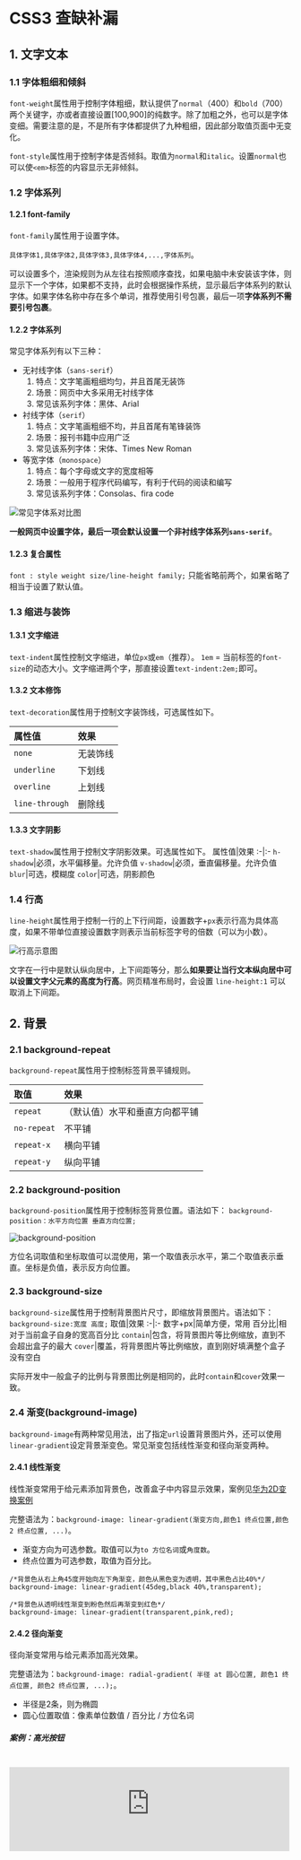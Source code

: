 # CSS3 查缺补漏

## 1. 文字文本

### 1.1 字体粗细和倾斜

`font-weight`属性用于控制字体粗细，默认提供了`normal`（400）和`bold`（700）两个关键字，亦或者直接设置[100,900]的纯数字。除了加粗之外，也可以是字体变细。需要注意的是，不是所有字体都提供了九种粗细，因此部分取值页面中无变化。

`font-style`属性用于控制字体是否倾斜。取值为`normal`和`italic`。设置`normal`也可以使`<em>`标签的内容显示无非倾斜。

### 1.2 字体系列

#### 1.2.1 font-family

`font-family`属性用于设置字体。

`具体字体1,具体字体2,具体字体3,具体字体4,...,字体系列`。

可以设置多个，渲染规则为从左往右按照顺序查找，如果电脑中未安装该字体，则显示下一个字体，如果都不支持，此时会根据操作系统，显示最后字体系列的默认字体。如果字体名称中存在多个单词，推荐使用引号包裹，最后一项**字体系列不需要引号包裹**。

#### 1.2.2 字体系列

常见字体系列有以下三种：

* 无衬线字体（`sans-serif`）
  1. 特点：文字笔画粗细均匀，并且首尾无装饰
  2. 场景：网页中大多采用无衬线字体
  3. 常见该系列字体：黑体、Arial
* 衬线字体（`serif`）
  1. 特点：文字笔画粗细不均，并且首尾有笔锋装饰
  2. 场景：报刊书籍中应用广泛
  3. 常见该系列字体：宋体、Times New Roman
* 等宽字体（`monospace`）
  1. 特点：每个字母或文字的宽度相等
  2. 场景：一般用于程序代码编写，有利于代码的阅读和编写
  3. 常见该系列字体：Consolas、fira code

![常见字体系对比图](https://s2.loli.net/2023/04/27/yrpfsERmCQ1U7vO.jpg)

**一般网页中设置字体，最后一项会默认设置一个非衬线字体系列`sans-serif`**。

#### 1.2.3 复合属性

`font : style weight size/line-height family;`
只能省略前两个，如果省略了相当于设置了默认值。

### 1.3 缩进与装饰

#### 1.3.1 文字缩进

`text-indent`属性控制文字缩进，单位`px`或`em`（推荐）。
`1em` = 当前标签的`font-size`的动态大小。文字缩进两个字，那直接设置`text-indent:2em;`即可。

#### 1.3.2 文本修饰

`text-decoration`属性用于控制文字装饰线，可选属性如下。

属性值|效果
:-|:-
`none`|无装饰线
`underline`|下划线
`overline`|上划线
`line-through`|删除线

#### 1.3.3 文字阴影

`text-shadow`属性用于控制文字阴影效果。可选属性如下。
属性值|效果
:-|:-
`h-shadow`|必须，水平偏移量。允许负值
`v-shadow`|必须，垂直偏移量。允许负值
`blur`|可选，模糊度
`color`|可选，阴影颜色

### 1.4 行高

`line-height`属性用于控制一行的上下行间距，设置数字+`px`表示行高为具体高度，如果不带单位直接设置数字则表示当前标签字号的倍数（可以为小数）。

![行高示意图](https://s2.loli.net/2023/04/27/3REYZ6g5dalV8yN.jpg)

文字在一行中是默认纵向居中，上下间距等分，那么**如果要让当行文本纵向居中可以设置文字父元素的高度为行高**。网页精准布局时，会设置 `line-height:1` 可以取消上下间距。

## 2. 背景

### 2.1 background-repeat

`background-repeat`属性用于控制标签背景平铺规则。

取值|效果
:-|:-
`repeat`|（默认值）水平和垂直方向都平铺
`no-repeat`|不平铺
`repeat-x`|横向平铺
`repeat-y`|纵向平铺

### 2.2 background-position

`background-position`属性用于控制标签背景位置。语法如下：
`background-position：水平方向位置 垂直方向位置;`

![background-position](https://s2.loli.net/2023/04/27/z9r3fUhvkWiQyRt.jpg)

方位名词取值和坐标取值可以混使用，第一个取值表示水平，第二个取值表示垂直。坐标是负值，表示反方向位置。

### 2.3 background-size

`background-size`属性用于控制背景图片尺寸，即缩放背景图片。语法如下：`background-size:宽度 高度;`
取值|效果
:-|:-
数字+px|简单方便，常用
百分比|相对于当前盒子自身的宽高百分比
`contain`|包含，将背景图片等比例缩放，直到不会超出盒子的最大
`cover`|覆盖，将背景图片等比例缩放，直到刚好填满整个盒子没有空白

实际开发中一般盒子的比例与背景图比例是相同的，此时`contain`和`cover`效果一致。

### 2.4 渐变(background-image)

`background-image`有两种常见用法，出了指定`url`设置背景图片外，还可以使用`linear-gradient`设定背景渐变色。常见渐变包括线性渐变和径向渐变两种。

#### 2.4.1 线性渐变

线性渐变常用于给元素添加背景色，改善盒子中内容显示效果，案例见[华为2D变换案例](#_10-1-5-华为2d变换案例)

完整语法为：`background-image: linear-gradient(渐变方向,颜色1 终点位置,颜色2 终点位置, ...)`。

* 渐变方向为可选参数。取值可以为`to 方位名词`或`角度数`。
* 终点位置为可选参数，取值为百分比。

```css{2,5}
/*背景色从右上角45度开始向左下角渐变，颜色从黑色变为透明，其中黑色占比40%*/
background-image: linear-gradient(45deg,black 40%,transparent);

/*背景色从透明线性渐变到粉色然后再渐变到红色*/
background-image: linear-gradient(transparent,pink,red);
```

#### 2.4.2 径向渐变

径向渐变常用与给元素添加高光效果。

完整语法为：`background-image: radial-gradient( 半径 at 圆心位置, 颜色1 终点位置, 颜色2 终点位置, ...);`。

* 半径是2条，则为椭圆
* 圆心位置取值：像素单位数值 / 百分比 / 方位名词

##### 案例：高光按钮

<iframe src="https://frontend-demo.a-nomad.com/gradient/index.html" style="margin-top:20px;width:500px;height:150px;border:0" scrolling="no" />

```html{11-15,31-33,37-39}
<style>
    .container {
        width: 500px;
    }

    .ball {
        float: left;
        width: 150px;
        height: 150px;
        border-radius: 50%;
        background-image: radial-gradient(
                /* 75+30两条渐变半径都从盒子中心点向外镜像渐变 */
                75px 30px at center center,
                blue,
                skyblue);
    }

    button {
        float: left;
        display: block;
        margin: 10px 15px;
        border: 0;
        border-radius: 5px;
        width: 120px;
        height: 40px;
        background-color:olivedrab;
        color: white;
    }

    .btn_linear {
        background-image: linear-gradient(to right,
                rgba(255, 255, 255, 0.3),
                transparent);
    }

    .btn_radial {
        background-image: radial-gradient(70px at 10px 10px,
                rgba(255, 255, 255, 0.3),
                transparent);
    }
</style>

<div class="container">
    <div class="ball"></div>
    <button>普通按钮</button>
    <button class="btn_linear">线性高光</button>
    <button class="btn_radial">径向高光</button>
</div>
```

### 2.5 background

背景相关属性的连写形式：`background：color image repeat position/size`。四个属性顺序没有强制要求，但建议顺序如上，可以按照需求省略。

### 2.6 精灵图

浏览器访问一个网站时，同一张图一般会加载一次后缓存在本地，多次使用时也不会重新加载。以此原理，我们经常将项目中相关的小图标合并为一张大图，并作为背景图使用在不同的位置，此称之为精灵图。精灵图不会总体图标尺寸，但可以减少网页发送网络请求的次数，减轻服务器的压力，提高页面加载速度。

使用精灵图步骤如下：

* 创建一个盒子
* 测量精灵图中要使用的图标尺寸并将小图片的宽高设置给盒子
* 将精灵图设置为盒子的背景图片
* 测量小图片左上角坐标，分别取负值设置给盒子的`background-position:x y`

## 3. 选择器

CSS选择器非常丰富，时间开发中使用最多的是 `类选择器+后代选择器`的组合，组合层级并不是越多越好，一个选择器中 **类选择器的个数推荐不超过3个**。

* 后代选择器
  
    `选择器1 选择器2`。根据 HTML 标签的嵌套关系，选择父元素所有层级的后代中满足条件的元素
    `section p`表示选中`section`标签中的所有层级的`p`标签。

* 子代选择器
  
    `选择器1 > 选择器2`。根据 HTML 标签的嵌套关系，选择父元素**直接子元素**中满足条件的标签。
    `section > p`表示选中`section`标签中的第一级的`p`标签。

* 并集选择器

    `选择器1 , 选择器2`。同时选择多组标签，设置相同的样式。并集选择器中的每组选择器可以是基础选择器或者复合选择器。并集选择器中的每组选择器通常一行写一个，提高代码的可读性

* 交集选择器
  
    `选择器1选择器2`。选中页面中同时满足多个选择器的标签。交集选择器中的选择器之间是紧挨着的，没有东西分隔。交集选择器中如果有标签选择器，**标签选择器必须写在最前面**。

* 伪类选择器

    `元素:hover`。选中鼠标悬停在元素上的状态并设置样式。任何标签都可以通过CSS伪类选择器设置鼠标悬停状态的样式。如果是超链接，则还有如下表所示的伪类选择器。

    选择器|说明
    :-|:-
    `a:link`|选中`a`链接 未访问过的状态
    `a:visited`|选中`a`链接访问之后 的状态
    `a:hover`|选中鼠标悬停的状态
    `a:active`|选中鼠标按下的状态

    如果需要同时实现以上四种伪类状态效果，需要按照 `LVHA` 顺序书写。

    `input:focus`用于选中元素获取焦点时状态，表单控件获取焦点时默认会显示外部轮廓线

* 结构伪类选择器

    选择器|说明
    :-|:-
    `E:first-child`|匹配父元素中第一个子元素，并且是E元素
    `E:last-child`|匹配父元素中最后一个子元素，并且是E元素
    `E:nth-child(n)`|匹配父元素中第n个子元素，并且是E元素
    `E:nth-last-child(n)`|匹配父元素中倒数第n个子元素，并且是E元素
    `E:nth-of-type(n)`|只在父元素的同类型(E)子元素范围中，匹配第n个

    结构伪类选择器中`n`可以是数字表示第几个，也可以是公式
    工时|功能
    :-|:-
    `2n`、`even`|偶数
    `2n+1`、`2n-1`、`odd`|奇数
    `3n`|3的倍数个元素（3,6,9...）
    `-n+5`|找到前五个
    `n+5`|第五个之后所有元素

* 属性选择器
  
  通过元素上的HTML属性来选择元素，常用于选择`input`标签

    选择器|说明
    :-|:-
    `E[attr]`|选择具有`attr`属性的E元素
    `E[attr="val"]`|选择具有`attr`属性并且属性值等于`val`的E元素

## 4. 盒模型

* 盒尺寸
  
    每个盒子的宽高设置的是内容区域的尺寸，实际尺寸则是`内容+padding+border`。如果要设置宽高为实际盒子尺寸可以手动减去`border`和`padding`的尺寸，或者使用CSS3的`box-sizing:border-box;`启用内减模式即可。
  
* 清除默认内外边距
  
  浏览器会默认给部分标签设置默认的`margin`和`padding`。`body`标签默认有`margin：8px`。`p`标签默认有上下的`margin`。`ul`标签默认由上下的`margin`和`padding-left`。

  ```css{1-4}
  * {
    margin:0;
    padding:0;
  }
  ```

* 边距计算
  * 正常情况。水平布局的盒子，左右的`margin`正常，互不影响。最终两者距离为左右`margin`的和
  * 合并现象。垂直布局的块级元素，上下的`margin`会合并。最终两者距离为`margin`的最大值。
  * 塌陷现象。互相嵌套的块级元素，子元素的`margin-top`会作用在父元素上。导致父元素一起往下移动。解决方法如下：
    * 给父元素设置`border-top` 或者 `padding-top`（分隔父子元素的`margin-top`）
    * 给父元素设置`overflow：hidden`
    * 转换成行内块元素
    * 设置浮动
  * 行内元素的`margin`和`padding`无效情况无法修改其垂直位置。如果要修改其垂直位置可以通过修改其显示模式或者设置行高。

* 盒子阴影
  
  `box-shadow`属性用于控制盒子阴影效果。参数及左右如下表：

    参数|作用
    :-|:-
    `h-shadow`|必须，水平偏移量。允许负值
    `v-shadow`|必须，垂直偏移量。允许负值
    `blur`|可选，模糊度
    `spread`|可选，阴影扩大
    `color`|可选，阴影颜色
    `inset`|可选，将阴影改为内部阴影

* 边框三角形

  将盒子宽高设置为0，仅保留边框就会得到四个三角形。可以通过修改边框宽度来得到不同形状的三角形，然后设置透明度将不需要的三角形隐藏。

## 5. 浮动

### 5.1 标准流

标准流又称文档流，是浏览器在渲染显示网页内容时默认采用的一套排版规则，规定了应该以何种方式排列元素。标准流排版规则：

1. 块级元素：从上往下，垂直布局，独占一行。
2. 行内元素 或 行内块元素：从左往右，水平布局，空间不够自动折行

### 5.2 浮动

* 浮动元素会脱离标准流（简称：脱标），在标准流中不占位置相当于从地面飘到了空中。
* 浮动元素比标准流高半个级别，可以覆盖标准流中的元素
* 浮动找浮动，下一个浮动元素会在上一个浮动元素后面左右浮动
* 浮动元素有特殊的显示效果
  * 一行可以显示多个
  * 可以设置宽高
  * 浮动元素是顶部对齐

### 5.3 清除浮动

标准流中父元素没有设置高度，如果子元素浮动后脱标不占位置，此时子元素不能撑开标准流的块级父元素，那么下方标椎流元素就会被渲染到当前浮动元素的下方而被当前浮动内容遮盖。如果需要父元素有高度，从而不影响其他网页元素的布局，那就需要清除浮动。

清除浮动有以下常用方式：

* 设置父元素高度
  * 优点：简单粗暴，方便
  * 缺点：有些布局中不能固定父元素高度。如：新闻列表，滚动加载内容的页面等。
* 额外标签法
  * 操作:在父元素内容的最后添加任意块级元素,给添加的块级元素设置`clear:both`
  * 缺点：会在页面中添加额外的标签，会让页面的HTML结构变得复杂
* 单伪元素清除法
  * 操作:用伪元素替代了额外标签。原理与额外标签法一致，只是不在HTML中声明实体标签而已。
  * 优点：项目中使用，直接给标签加类即可清除浮动

  ```css{1-4}
  .clearfix::after{
    content:'';
    display:block;
    clear:both;
    /* 以下代码为了解决低版本浏览器兼容性 */
    height:0;
    visibility:hidden;
  }
  ```

* 双伪元素清除法
  * 作用：在单伪元素清除法的基础上，通过修改元素的显示模式来避免了外边距塌陷问题。

  ```css{4,7}  
  .clearfix::before,
  .clearfix::after{
    content:'';
    display:table;
  }
  .clearfix::after{
    clear:both;
    height:0;
    visibility:hidden;
  }
  ```

  * 优点：项目中使用，直接给标签加类即可清除浮动，同时解决外边距塌陷问题。
* 给父元素设置`overflow : hidden`
  * 操作：直接给父元素设置 `overflow : hidden`
  * 优点：方便

## 6. 定位

### 6.1 网页常见布局方式

* 标准流
  
  块级元素独占一行 → 垂直布局。行内元素/行内块元素一行显示多个 → 水平布局
* 浮动
  
  可以让原本垂直布局的 块级元素变成水平布局
* 定位

  可以让元素自由的摆放在网页的任意位置，一般用于盒子之间的层叠情况。

### 6.2 定位应用场景

* 可以解决盒子与盒子之间的层叠问题

  定位之后的元素层级最高，可以层叠在其他盒子上面
* 可以让盒子始终固定在屏幕中的某个位置

### 6.3 定位类型

定位中如果水平方向同时设置了`left`和`right`，则以`left`为准，如果垂直方向同时设置了`top`和`bottom`，则以`top`为准。

#### 6.3.1 静态定位

`position:static;`静态定位就是标准流，不能通过方位属性进行移动。

#### 6.3.2 相对定位

`position:relative;`自恋型定位，相对于自己之前的位置进行移动。在页面中占位置 → 没有脱标。一般用于元素小范围的元素位置移动。

#### 6.3.3 绝对定位

`position:absolute;`拼爹型定位，相对于非静态定位的父元素进行定位移动。首先就近逐层寻找已经定位（相对或绝对定位均可，实际开发中父级常用相对定位，“子绝父相”）的父级元素，如果有则以父级为基准进行定位，如果没有则默认相对于浏览器可视区域进行移动，在页面中不占位置 → 已经脱标。会改变元素的显示模式为`inline-block`。

#### 6.3.4 固定定位

`position:fixed;`死心眼型定位，相对于浏览器进行定位移动，一般用于让元素固定在屏幕中的某个位置。在页面中不占位置 → 已经脱标。会改变元素的显示模式为`inline-block`。

定位方式|属性值|相对移动基准|是否占位
:-|:-|:-|:-
静态定位|`static`|不能通过方位属性移动|占位置
相对定位|`relative`|相对于自己原来的位置|占位置
绝对地位|`absolute`|相对于最近的且有定位的祖先元素移动|不占位置（脱标）
固定定位|`fixed`|相对于浏览器可视区域|不占位置（脱标）

### 6.4 元素层级

* 不同布局方式元素的层级关系：`标准流 < 浮动 < 定位`。
* 不同定位之间的层级关系：相对、绝对、固定默认层级相同。写在下面的元素层级更高，会覆盖上面的元素，“后来居上”。
* `z-index`可以改变**定位**元素的层级，数字（整数）越大，层级越高，默认值是0。可以在不修改元素书写顺序的情况下改变层级，**必须配合定位才有效**。

## 7. 装饰

### 7.1 基线

浏览器文字类型元素排版中存在用于对齐的基线（baseline）,如下图所示。
![baseline](https://s2.loli.net/2023/04/30/Tq6mivnLQcNuhKs.jpg)

**浏览器在渲染行内或行内块元素是会自动按照文字去处理，文字默认是纵向基线对齐的**。

基于基线对齐时，如果元素上下有超出基线的内容，会在元素顶部或底部出现细微的缝隙，元素纵向对齐出现基线对齐的缝隙一般都可以通过下面讲到的垂直对齐来解决。

### 7.2 垂直对齐

我们可以通过`vertical-align`属性来定义垂直对齐方式，其取值与效果如下表：
属性值|效果
:-|:-
`baseline`|默认，基线对齐
`top`|顶部对齐
`middle`|居中对齐
`bottom`|底部对齐

一般`vertical-algin`用于解决如下问题：

* 文本框和表单按钮无法对齐问题（`vertical-align:middle`）
* `input`和`img`无法对齐问题
* `div`中的文本框，文本框无法贴顶问题（`vertical-align:top`）
* `div`不设高度由`img`标签撑开，此时`img`标签下面会存在额外间隙问题（`vertical-align:middle`或`display:block`）
* 使用`line-height`让`img`标签垂直居中问题(父级设置行高同时图片设置`vertical-align:middle`)

### 7.3 光标类型

`cursor`属性用于设置鼠标光标在元素上时显示的样式。常见属性值如下表：
属性值|效果
:-|:-
`default`|默认值，通常是箭头
`pointer`|小手效果，提示用户可以点击
`text`|工字型，提示用户可以选择文字
`move`|十字光标，提示用户可以移动

### 7.4 边框圆角

`border-radius`属性用于设置盒子边框圆角，取值单位可以是`px`或者百分比。赋值规则：从左上角开始赋值，然后顺时针赋值，没有赋值的看对角！

画一个正圆（如圆形头像）。设置盒子宽高相同（正方形），同时设置圆角为盒子高度的50%。
胶囊按钮。盒子是矩形，同时设置圆角为盒子高度的50%。

圆角最大值为50%，因为50%时已经形成了一个圆，无法角度再大也无效了。

### 7.5 overflow

`overflow`用于控制内容溢出部分的显示效果。可选属性值如下表：
属性值|效果
:-|:-
`visible`|默认值，溢出部分可见
`hidden`|溢出部分隐藏
`scroll`|无论是否溢出，都显示滚动条
`auto`|根据是否溢出，自动显示或隐藏滚动条

### 7.6 元素隐藏

让某元素本身在屏幕中不可见。如：鼠标悬浮之后元素隐藏。隐藏元素一般可以使用`visibility：hidden`或者`display：none`两种方式实现，区别在于隐藏元素后，前者仍然会占位置，而后者则不占位置，故而后者使用较多。

### 7.7 元素整体透明度

`opacity`属性用于控制某元素整体（包括内容）一起变透明。属性值：0~1之间的数字，1表示完全不透明，0表示我完全透明。

## 8. 其它样式

* 行内元素

    行内元素不能设置宽高，设置了也不会起作用。除非修改显示模式我块级方式。**浏览器渲染行内元素或者行内块元素时，如果标签换行书写会产生一个空格的距离。解决方案是使用浮动。**

* 居中显示
  
  ![居中显示方法汇总](https://s2.loli.net/2023/04/27/KwBFYAxur2i9gVs.jpg)
  * `img`标签垂直居中需要设置`vertical-align:middle;`
  * 绝对定位的盒子居中需要首先设置其`left`和`top`为50%。然后`margin-left`和设置为宽度的一半，`margin-top`设置为高度的一半即可，或者使用CSS3的位移属性设置`transform:translate(50%,50%)`，表示水平和垂直各移动到50%的位置。

* CSS继承

  子元素有默认继承父元素样式的特点。如果元素有浏览器默认样式，此时继承性依然存在，但是优先显示浏览器的默认样式，如`a`标签的`color`，`h`系列标签的`font-size`都会优先被浏览器默认样式覆盖。

* CSS优先级

  不同选择器具有不同的优先级，优先级高的选择器样式会覆盖优先级低选择器样式。`继承 < 通配符选择器 < 标签选择器 < 类选择器 < id选择器 < 行内样式 < !important`。!important写在属性值的后面，分号的前面！`!important`不能提升继承的优先级。

  如果是复合选择器，此时需要通过权重叠加计算方法，判断最终哪个选择器优先级最高会生效。
  ![CSS权重叠加计算](https://s2.loli.net/2023/04/27/FJobGlZEROqPwgN.jpg)

  先比较第一级数字，如果比较出来了，之后的统统不看。如果第一级数字相同，此时再去比较第二级数字，如果比较出来了，之后的统统不看。如果最终所有数字都相同，表示优先级相同，则比较层叠性（谁写在下面，谁说了算!）

* 伪元素
  
  由 CSS 模拟出的实际并不存在的标签效果，一般用于创建一些装饰性的不重要的内容，比如文字前的小图标等。最常用的伪元素是`::before`/`::after`，分别代表在元素最前和最后添加一个伪元素。
  
  伪元素默认是行内元素，**必须设置`content`属性设置元素内容才能生效**。伪元素也是标签，所以可以使用常见的css样式进行设置。

  ```css{5,6}
    /* 将li标签的小圆点替换为天蓝色小箭头 */
    ul{
        list-style: none;
    }
    li::before{
        content: ">";
        color: skyblue;
        margin-right: 10px;
    }
  ```

  `::placeholder`伪元素用于选择一个表单元素的占位文本，它允许开发者和设计师自定义占位文本的样式。例如，可以使用 `::placeholder` 伪元素来改变 `input` 元素的占位符文本的颜色、字体大小等样式。

* CSS书写顺序
  
  CSS建议采用如下顺序书写，更加规范且浏览器渲染效率更高。
  
  1. 布局控制： `display float position`
  2. 盒子模型： `margin border padding width height background`
  3. 文字样式： `text-align`等

  顺序|类别|属性
  :-|:-|:-
  1|布局属性|`display`/`position`/`float`/`clear`/`visibility`/`overflow`
  2|盒子模型+背景|`margin`/`border`/`padding`/`width`/`height`/`background`
  3|文本内容展性|`color`/`font`/`text-decoration`/`text-align`/`line-height`
  4|点缀属性|`cursor`/`border-radius`/`text-shadow`/`box-shadow`

* 导航/banner
  
  * 一般主导航结构都会使用`ul>li>a`的格式，而不是直接使用`a`标签，否则会降低浏览器渲染效率，但是版权栏部分不涉及SEO等问题，可以直接使用`a`即可。
  * `banner`中轮播图效果，多张轮播图一般也使用`ul>li>a`的格式，而轮播图的小圆点则一般使用`ol>li`。

* Logo SEO

  一般情况下为了SEO，我们会使用`h1>a+链接文字(字号为0)+logo背景图`的结果来定义logo部分。

  ```css{5,8}
  .logo h1 a{
    display:block;
    width:270px;
    height:70px;
    background-image:url('../images/logo.png')
    background-size:cover;
    /*隐藏logo文字内容，但对搜索引擎可见，有利于SEO*/
    font-size:0;
  }                            
  ```

* 表格边框合并

  通过设置`border-collapse:collapse;`可以让相邻表格边框进行合并，得到细线边框效果

* 表单自动完成

  默认情况下浏览器会自动记录`form`标签中录入的内容并在辅助自动填写表单，可以设置`form`的`autocomplete="off"`来关闭此功能，避免数据泄露。

* favicon
  
  一般情况下我们会在网站根目录下放置一个名为`favicon.ico`的文件，然后通过如下代码引入网页，此图标会显示在网页标题栏最左侧。

  ```html{1}
  <link rel="shortcut icon" href="favicon.ico" type="image/x-icon">
  ```

* html高度

  默认情况下`html`和`body`标签的宽度都是浏览器窗口100%宽度，高度是0，如果要高度也设置成100%，需要将`html`和`body`高度分别设置100%才可以。

## 9. 过渡(transition)

`transition`属性可以元素的样式慢慢的变化，常配合`hover`使用，增强网页交互体验。

参数与取值如下表：

参数|取值
:-|:-
过渡的属性|`all`：所有能过渡的属性都过渡; 具体属性名如：`width`,只有`width`有过渡
过渡的时长|数字+s（秒）

使用步骤如下：

* 默认状态 和 `hover`状态样式不同，才能有过渡效果。
* `transition`属性给需要过渡的**元素本身**加

```css
/* 鼠标悬浮时实现宽度和背景色过渡变化效果 */
.box{
  width:100px;
  backgroud-color:red;
  /* transition:width 1s,backgroud-color 2s */
  transition: all 1s;
}
.box:hover{
  width:120px;
  backgroud-color:pink;
}
```

## 10. 转换(transform)

`transform`属性可以控制元素的转换（位移、旋转、缩放等）。实际开发中常用额转为为2D平面转换，当然少数情况下
也会使用3D转换。

### 10.1 平面转换

#### 10.1.1 位移(translate)

使用`translate`可以实现元素位移效果。

语法为：`transform: translate(水平移动距离, 垂直移动距离);`

取值为像素单位或者百分比（相对于元素自身尺寸），数值正负均可。如果只给出一个值, 表示x轴方向移动距离。单独设置某个方向的移动距离：`translateX()` & `translateY()`。

##### 案例1：使用`translate`快速实现绝对定位元素的居中效果

<iframe src="https://frontend-demo.a-nomad.com/transform_translate_centering/index.html" style="margin-top:20px;width:360px;height:270px;border:0" scrolling="no" />

```html{10,19}
<style>
  .father {
      position: relative;
      width: 360px;
      height: 270px;
      background-color: pink;
  }

  .son {
      position: absolute;
      left: 50%;
      top: 50%;

      /* 通过边距计算 实现绝对定位元素居中
      margin-left: -100px;
      margin-top: -75px; */

      /*通过位移 快速实现绝对定位元素居中*/
      transform: translate(-50%, -50%);

      width: 120px;
      height: 90px;
      background-color: skyblue;
  }
</style>
<div class="father">
    <div class="son"></div>
</div>
```

##### 案例2：双开门效果

<iframe src="https://frontend-demo.a-nomad.com/transform_translate_open_door/index.html" style="margin-top:20px;width:100%;height:325px;border:0" scrolling="no" />

```html{21,28-30,32-34}
<style>
    .container {
        margin: 0 auto;
        width: 740px;
        height: 325px;
        background-image: url(./images/bg.jpg);
        background-size: cover;
        overflow: hidden;
    }

    .container::before,
    .container::after {
        float: left;

        content: '';
        width: 50%;
        height: 100%;
        background-color: #ccc;
        background-image: url(./images/fm.jpg);
        background-size: cover;
        transition: all .5s;
    }

    .container::after {
        background-position: right 0;
    }

    .container:hover::before {
        transform: translate(-100%);
    }

    .container:hover::after {
        transform: translate(100%);
    }
</style>
<div class="container"></div>
```

#### 10.1.2 旋转（rotate）

使用`translate`可以实现元素旋转效果。

语法为：`transform: rotate(角度)`;

取值为正, 则顺时针旋转。取值为负, 则逆时针旋转。角度单位是`deg`。

使用`transform-origin:原点水平位置 原点垂直位置;`属性改变转换原点，默认圆点是盒子中心点。取值可以是方位名词（`left、top、right、bottom、center`）或像素单位数值或者百分比（参照盒子自身尺寸计算）。

##### 案例1：风车旋转

<iframe src="https://frontend-demo.a-nomad.com/transform_rotate_windmill/index.html" style="width:200px;height:200px;border:0" scrolling="no" />

```html{5,8}
<style>
    img {
        width: 200px;
        height: 200px;
        transition: all 1s;
    }
    img:hover{
        transform: rotate(360deg);
    }
</style>
<img src="./images/windmill.png">
```

##### 案例2：多重转换-轮胎滚动

<iframe src="https://frontend-demo.a-nomad.com/transform_tire_rolling/index.html" style="margin-top:20px;width:100%;height:180px;border:0;overflow: hidden;" scrolling="no" />

```html{8,10-13}
<style>
    .container {
        width: 740px;
        height: 180px;
    }
    .container img{
        height: 180px;
        transition: all .6s;
    }
    .container:hover img{
        /* 旋转会改变网页元素的坐标轴向，先写旋转，则后面的转换效果的轴向以旋转后的轴向为准，会影响转换结果，所以一般会将旋转放在最后 */
        transform: translate(560px) rotate(356.5deg);
    }
</style>
<div class="container">
    <img src="./images/tyre.png">
</div>
```

**旋转会改变网页元素的坐标轴向**，先写旋转，则后面的转换效果的轴向以旋转后的轴向为准，会影响转换结果，所以一般会将旋转放在最后。

#### 10.1.3 缩放(scale)

使用`scale`可以实现元素缩放效果。

语法为：`transform:scale(x轴缩放倍数, y轴缩放倍数);`，一般情况下, 只为`scale`设置一个值, 表示x轴和y轴等比例缩放，`scale`值大于1表示放大, `scale`值小于1表示缩小。

通过过渡修改元素尺寸也可以实现缩放效果，但是以元素左上角为中心点的无法修改，常见的缩放效果都是基于元素中心的，所以通过`scale`实现缩放更加理想和方便。

##### 案例：和平精英效果

<iframe src="https://frontend-demo.a-nomad.com/transform_scale/index.html" style="width:300px;height:221px;border:0" scrolling="no" />

```html{17-18,21-22,31-34}
<style>
    li {
        list-style: none;
        width: 300px;
    }

    .picture {
        position: relative;
        overflow: hidden;
    }

    .picture img {
        display: block;
        width: 300px;
    }

    .picture::after {
        position: absolute;
        left: 50%;
        top: 50%;
        transform: translate(-50%, -50%) scale(5);
        transition: all .3s;

        content: '';
        width: 58px;
        height: 58px;
        background-image: url(./images/play.png);
        opacity: 0;
    }

    .game:hover .picture::after {
        transform: translate(-50%, -50%) scale(1);
        opacity: 1;
    }
</style>
<ul>
    <li class="game">
        <div class="picture"><img src="./images/party.jpg"></div>
        <h3>【和平精英】“初火”音乐概念片：四圣觉醒......</h3>
    </li>
</ul>
```

#### 10.1.4 倾斜(skew)

使用`skew`可以实现元素倾斜效果。语法为：`transform:skew(角度);`角度单位是`deg`。

##### 案例：倾斜效果

<iframe src="https://frontend-demo.a-nomad.com/transform_skew/index.html" style="width:360px;height:528px;border:0" scrolling="no" />

```html{25}
<style>
    .pic {
        position: relative;
        overflow: hidden;
        width: 360px;
        background-color: blue;
    }

    .pic img {
        display: block;
        width: 100%;
        height: 528px;
    }

    .pic::after {
        position: absolute;
        left: 50%;
        top: 50%;
        content: '';
        width: 300px;
        height: 528px;
        background-image: linear-gradient(white,transparent);
        opacity: 0.5;

        transform: translate(-60%,-50%) skew(-25deg);
    }
</style>

<div>
    <div class="pic"><img src="./images/gem.jpg" alt="gem"></div>
</div>
```

#### 10.1.5 华为2D变换案例

<iframe src="https://frontend-demo.a-nomad.com/transform_huawei/index.html" style="margin-top:20px;width:100%;height:169px;border:0" scrolling="no" />

```html{32-33,51-55,57-59,61-63,65-67}
<style>
    li {
        position: relative;
        float: left;

        margin-right: 10px;
        list-style: none;
    }

    li a {
        color: white;
    }

    .picture {
        height: 169px;
        overflow: hidden;
        background-color: red;
    }

    .picture img {
        width: 240px;
    }

    .picture::after {
        position: absolute;
        left: 0;
        top: 0;

        content: '';
        width: 240px;
        height: 169px;
        background-image: linear-gradient(transparent, rgba(0, 0, 0, 0.5));
        opacity: 0;
    }

    .desc {
        position: absolute;
        bottom: -45px;
        padding: 20px;
    }

    .desc h4 {
        font-size: 13px;
    }

    .desc p {
        font-size: 11px;
        margin-top: 20px;
    }

    .desc,
    .picture img,
    .picture::after {
        transition: all .3s;
    }

    li:hover .desc {
        transform: translateY(-40px);
    }

    li:hover .picture img {
        transform: scale(1.2);
    }

    li:hover .picture::after {
        opacity: 1;
    }
</style>
<ul>
    <li>
        <a href="#">
            <div class="picture"><img src="./images/huawei1.jpeg"></div>
            <div class="desc">
                <h4>产品</h4>
                <h5>OceanStor Pacific 海量存储斩获2021 Interop金奖</h5>
                <p>了解更多 &gt;</p>
            </div>
        </a>
    </li>
    <li>
        <a href="#">
            <div class="picture"><img src="./images/huawei2.jpeg"></div>
            <div class="desc">
                <h4>行业洞察</h4>
                <h5>迈向智能世界2030</h5>
                <p>了解更多 &gt;</p>
            </div>
        </a>
    </li>
    <li>
        <a href="#">
            <div class="picture"><img src="./images/huawei3.jpeg"></div>
            <div class="desc">
                <h4>《ICT新视界》刊首语</h4>
                <h5>笃行致远，共建幸福智慧城市</h5>
                <p>了解更多 &gt;</p>
            </div>
        </a>
    </li>
</ul>
```

### 10.2 空间转换

除了常用的平面转为，使用`transform`属性也可以实现元素在空间内的位移、旋转、缩放等效果。空间转换也叫3D转换。空间是从坐标轴角度定义的，x 、y 、z三条坐标轴构成了一个立体空间，z轴位置与视线方向相同。

![空间坐标系](https://s2.loli.net/2023/05/02/ZvdFlzNoyOa37Wj.jpg)

#### 10.2.1 空间位移

`transform: translate3d(x, y, z);`或`transform: translateZ(值);`两种方式都可以实现元素在z轴上的位移。

正常情况下我们正对屏幕，相当于面对z轴俯视的角度。所以沿z轴位移的元素并不能看出有任何变化，但我们可以给**元素父级**添加`perspective`属性来开启透视效果，透视效果可以为元素添加**近大远小**的视觉效果，并不会改变元素实际大小。`perspective`取值为像素单位，建议数值在`800-1200`之间比较符合人眼的真实体验，这个数值称为透视距离也称为视距，表示人的眼睛到屏幕的距离。

<iframe src="https://frontend-demo.a-nomad.com/transform_translatez/index.html" style="width:200px;height:200px;border:0" scrolling="no" />

```html{3,10,13-14}
<style>
    body{
        perspective: 1000px;
    }
    div {
        margin: 50px auto;
        width: 100px;
        height: 100px;
        background-color: skyblue;
        transition: all .5s;
    }
    div:hover{
        /* transform: translateZ(150px); */
        transform:translate3d(25px,50px,75px);
    }
</style>
<body>
    <div></div>
</body>
```

#### 10.2.2 空间旋转

`transform: rotate3d(x, y, z, 角度);`或`transform: rotateZ(值);`两种方式都可以实现元素在z轴上的旋转。

默认情况下使用`rotate`只提供一个值时就是沿着z轴旋转的，不同轴向的旋转方向可以根据左手法则判断。手握坐标轴，手指弯曲的方向就是旋转方向，大拇指指向的就是该轴的正向。

![空间旋转之左手法则](https://s2.loli.net/2023/05/02/P7WLEnqRcsbCF4h.jpg)

<iframe src="https://frontend-demo.a-nomad.com/transform_rotate_3d/index.html" style="width:100%;height:250px;border:0" scrolling="no" />

```html{3,14,18,22}
<style>
  div {
      transform-style: preserve-3d;
  }

  img {
      margin-top: 50px;
      margin-right: 20px;
      width: 200px;
      transition: all .5s;
  }

  div:hover .x {
      transform: rotateX(60deg);
  }

  div:hover .y {
      transform: rotateY(60deg);
  }

  div:hover .z {
      transform: rotateZ(60deg);
  }
</style>
<div>
  <img class="x" src="./images/hero.jpeg">
  <img class="y" src="./images/hero.jpeg">
  <img class="z" src="./images/hero.jpeg">
</div>
```

#### 10.2.3 空间缩放

`transform: scale3d(x, y, z);`或`transform: scaleZ(值);`两种方式都可以实现元素在z轴上的放大缩小。
开发中空间缩放使用较少。

#### 10.2.4 立体呈现

`perspective`属性只能增加近大远小的透视效果，并不能呈现立体图形。在**父元素**添加`transform-style: preserve-3d;`则可以使子元素出于真正的3D空间，借助于此可以通过CSS展现3D图像。

##### 案例：立方体

<iframe src="https://frontend-demo.a-nomad.com/transform_style/index.html" style="width:300px;height:320px;border:0" scrolling="no" />

```html{4-5,11,25,30,35,40,45,50,55}
<style>
    .cube {
        position: relative;
        transform: rotateX(-20deg) rotateY(30deg);
        transform-style: preserve-3d;
        margin: 60px;
        width: 200px;
        height: 200px;
        text-align: center;
        line-height: 200px;
        transition: all 3s;
    }

    .cube div {
        position: absolute;
        left: 0;
        top: 0;
        width: 200px;
        height: 200px;
        color: red;
        opacity: 0.8;
    }

    .front {
        transform: translateZ(100px);
        background-color: greenyellow;
    }

    .back {
        transform: translateZ(-100px);
        background-color: green;
    }

    .left {
        transform: translateX(-100px) rotateY(-90deg);
        background-color: orange;
    }

    .right {
        transform: translateX(100px) rotateY(-90deg);
        background-color: yellow;
    }

    .top {
        transform: translateY(-100px) rotateX(90deg);
        background-color: skyblue;
    }

    .bottom {
        transform: translateY(100px) rotateX(90deg);
        background-color: blue;
    }

    body:hover .cube {
        transform: rotateX(-30deg) rotateY(225deg);
    }
</style>
<div class="cube">
    <div class="front">前</div>
    <div class="back">后</div>
    <div class="left">左</div>
    <div class="right">右</div>
    <div class="top">上</div>
    <div class="bottom">下</div>
</div>
```

#### 10.2.5 3D导航案例

<iframe src="https://frontend-demo.a-nomad.com/transform_3d_nav/index.html" style="width:300px;height:50px;border:0" scrolling="no" />

```html{17-20,35,40,44}
<style>
    ul {
        margin-top: 10px;
        width: 300px;
        height: 40px;
        list-style: none;
    }

    li {
        position: relative;
        float: left;
        width: 100px;
        height: 40px;
        line-height: 40px;
        text-align: center;

        transition: all .5s;
        transform-style: preserve-3d;
        /* 临时旋转，方便在编码过程中3D视角看到效果 */
        /* transform: rotateX(-20deg) rotateY(30deg); */
    }

    li a {
        position: absolute;
        left: 0;
        top: 0;
        width: 100%;
        height: 100%;
        text-decoration: none;
        color: white;
    }

    li a:first-child {
        background-color: green;
        transform: translateZ(20px);
    }

    li a:last-child {
        background-color: orange;
        transform: rotateX(90deg) translateZ(20px);
    }

    li:hover {
        transform: rotateX(-90deg);
    }
</style>
<ul>
    <li>
        <a href="#">首页</a>
        <a href="#">Index</a>
    </li>
    <li>
        <a href="#">登录</a>
        <a href="#">SignIn</a>
    </li>
    <li>
        <a href="#">注册</a>
        <a href="#">SignUp</a>
    </li>
</ul>
```

![3dnav.jpg](https://s2.loli.net/2023/05/02/pVcsIFaM2j4w7Gh.jpg)

**空间旋转是中心点3D对象的中心点**，所以以上案例中所有超链接都要位移到距离中心点相同的距离，旋转效果才会自然。

## 11. 动画

通过`transition`属性的过渡效果配合元素`hover`等状态可以实现简单的动画效果，此时动画效果只能两个状态之间切换，如果要实现更精准的动画效果，如多个动画状态、时长控制、速度控制、延迟执行、重复多次、多方向、结束效果、自动触发等就需要借助于`animation`属性来实现动画效果。

### 11.1 基本使用

实现动画要通过`定义动画`和`使用动画`两个步骤。

* 定义动画。定义动画有如下两种语法。前者定义了动画的起始和结束两种状态，开发中较为常用。后者则可以定义动画任意进度过程的状态。如果动画的起始状态与元素的默认状态相同则可以直接省略起始状态的代码。
  
  ```css
  @keyframes 动画名称{
    from {}
    to {}
  }

  @keyframes 动画名称{
    0% {}
    30% {}
    ...
    100%{}
  }
  ```

* 使用动画。动画名称和时长是必要参数，其它均为可选参数，取值不分先后顺序。如果有2个时间值，第一个时间表示动画时长，第二个时间表示延迟时间

  ```css
  animation：动画名称 动画时长 速度曲线 延迟时间 重复次数 动画方向 执行完毕时状态;
  ```

### 11.2 动画属性

`animation`除了可以使用上面提到的复合写法外，也可以拆分成不同动画属性来写，效果一致。下标展示了常用的动画属性。

属性|作用|取值
:-|:-|:-
`animation-name`|动画名称|
`animation-duration`|动画时长|数字(单位s)
`animation-delay`|延迟时间|数字(单位s)
`animation-fill-mode`|动画完毕状态|`backwards`:起始状态，`forwards`:结束状态
`animation-timing-function`|速度曲线|`linear`:线性过渡`,`ease`:平滑过渡(默认值),`ease-in`:由慢到快,`ease-out`:由快到慢,`ease-in-out`:由慢到快再到慢
`animation-iteration-count`|重复次数|`infinite`:无限循环,正整数表示多少次
`animation-direction`|是否反向运动|`normal`为正向方向（默认值），`alternate`为正反向交替运动。
`animation-play-state`|动画播放状态|`running`表示正在播放（默认值），`paused`为暂停，通常配合：`hover`使用

### 11.3 逐帧动画

逐帧动画一般都会配合精灵图实现，实现步骤如下：

* 准备显示区域。设置盒子背景图为当前精灵图，尺寸是一张小图的尺寸。
* 定义动画。改变背景图的位置（移动的距离就是精灵图的宽度）
* 使用动画。添加速度曲线steps(N)，N与精灵图上小图个数相同。添加无限重复效果

#### 案例：精灵图逐帧动画

<iframe src="https://frontend-demo.a-nomad.com/animation_steps/index.html" style="width:100%;height:140px;border:0" scrolling="no" />

```html{2-11,17-19}
<style>
    @keyframes run{
        to{
            background-position: -1680px 0px;
        }
    }
    @keyframes move{
        to{
            transform: translateX(560px);
        }
    }
    div{
        width: 140px;
        height: 140px;
        background-image: url(./images/bg.png);

        animation: 
            run 1s steps(12) infinite,
            move 3s linear forwards;
    }
</style>
<div></div>
```

#### 案例：钟表效果

<iframe src="https://frontend-demo.a-nomad.com/animation_clock/index.html" style="margin-top:20px;width:210px;height:210px;border:0" scrolling="no" />

```html{78,90-94}
<style>
    .clock {
        position: relative;
        border: 5px solid black;
        border-radius: 50%;
        width: 200px;
        height: 200px;
    }

    .clock div {
        position: absolute;
        left: 50%;
        top: 50%;
    }

    .line {
        width: 100%;
        height: 3px;
        background-color: #ccc;
        transform: translate(-50%, -50%);
    }

    .line:nth-child(2) {
        transform: translate(-50%, -50%) rotate(30deg);
    }

    .line:nth-child(3) {
        transform: translate(-50%, -50%) rotate(60deg);
    }

    .line:nth-child(4) {
        transform: translate(-50%, -50%) rotate(90deg);
    }

    .line:nth-child(5) {
        transform: translate(-50%, -50%) rotate(120deg);
    }

    .line:nth-child(6) {
        transform: translate(-50%, -50%) rotate(150deg);
    }

    .mask {
        transform: translate(-50%, -50%);

        width: 140px;
        height: 140px;
        border-radius: 50%;
        background-color: white;

    }

    .hour,
    .minute,
    .second {
        transform-origin: left center;
    }

    .hour {
        width: 40px;
        height: 6px;
        background-color: #000;
        transform: translateY(-50%) rotate(-45deg);
    }

    .minute {
        width: 50px;
        height: 6px;
        background-color: #000;
        transform: translateY(-50%);
    }

    .second {
        width: 60px;
        height: 2px;
        background-color: red;
        transform: translateY(-50%);
        animation: clock 60s steps(60) infinite;
    }

    .screw {
        border-radius: 50%;
        transform: translate(-50%, -50%);

        width: 12px;
        height: 12px;
        background-color: black;
    }

    @keyframes clock{
        to{
            transform: translateY(-50%) rotate(360deg);
        }
    }
</style>
    <!-- 表盘 -->
<div class="clock">
    <!-- 刻度线 -->
    <div class="line"></div>
    <div class="line"></div>
    <div class="line"></div>
    <div class="line"></div>
    <div class="line"></div>
    <div class="line"></div>

    <!-- 遮罩层 -->
    <div class="mask"></div>

    <!-- 表针 -->
    <div class="hour"></div>
    <div class="minute"></div>
    <div class="second"></div>

    <!-- 螺丝 -->
    <div class="screw"></div>
</div>
```

### 11.4 动画案例

#### 案例：跑马灯

<iframe src="https://frontend-demo.a-nomad.com/animation_marquee/index.html" style="margin-top:20px;width:610px;height:112.5px;border:0" scrolling="no" />

```html{9-11,16,27-31}
<style>
    .container {
        border: 5px solid skyblue;
        width: 600px;
        height: 112.5px;
        overflow: hidden;
    }

    .container:hover ul {
        animation-play-state: paused;
    }

    ul {
        list-style: none;
        width: 2000px;
        animation: marquee 5s infinite linear;
    }

    .container li {
        float: left;
    }

    .container img {
        width: 200px;
    }

    @keyframes marquee {
        to {
            transform: translate(-1400px);
        }
    }
</style>

<div class="container">
    <ul>
        <li><img src="./images/1.jpg" alt="" /></li>
        <li><img src="./images/2.jpg" alt="" /></li>
        <li><img src="./images/3.jpg" alt="" /></li>
        <li><img src="./images/4.jpg" alt="" /></li>
        <li><img src="./images/5.jpg" alt="" /></li>
        <li><img src="./images/6.jpg" alt="" /></li>
        <li><img src="./images/7.jpg" alt="" /></li>

        <!-- 第567移动的时候,显示区域不能留白 -->
        <li><img src="./images/1.jpg" alt="" /></li>
        <li><img src="./images/2.jpg" alt="" /></li>
        <li><img src="./images/3.jpg" alt="" /></li>
    </ul>
</div>
```

#### 案例：旅游网站

[案例效果](https://frontend-demo.a-nomad.com/animation_travel/index.html)

```html{7-8,10,15,27,33,39,47,62,74,79,84,89,93-97,99-103,105-121,123,127}
<style>
    * {
        margin: 0;
        padding: 0;
    }

    html,
    body,
    .container {
        height: 100%;
    }

    .container {
        position: relative;
        background: url(./images/bg.jpg) no-repeat center 0/cover;
    }

    .cloud img {
        position: absolute;
        left: 50%;
    }

    .cloud img:first-child {
        top: 40px;
        margin-left: -260px;

        animation: cloud 1s infinite alternate linear;
    }

    .cloud img:nth-child(2) {
        top: 100px;
        margin-left: 380px;
        animation: cloud 1s .3s infinite alternate linear;
    }

    .cloud img:last-child {
        top: 160px;
        margin-left: -560px;
        animation: cloud 1s .6s infinite alternate linear;
    }

    .balloon {
        position: absolute;
        left: 50%;
        top: 20%;
        margin-left: -500px;
        animation: balloon 1s alternate infinite linear;
    }

    .giraffe {
        position: absolute;
        left: 50%;
        margin-left: 200px;
        top: 20%;
    }

    .text {
        position: absolute;
        left: 50%;
        top: 50%;
        transform: translate(-50%, -50%);
        animation: text 1s forwards;
    }

    .landmark img {
        position: absolute;
        left: 50%;
        bottom: 70px;
        width: 100px;
    }

    .landmark img:nth-child(1) {
        margin-left: -450px;
        animation: landmark 0.8s infinite alternate;
    }

    .landmark img:nth-child(2) {
        margin-left: -200px;
        animation: landmark 0.8s 0.2s infinite alternate;
    }

    .landmark img:nth-child(3) {
        margin-left: 45px;
        animation: landmark 0.8s 0.4s infinite alternate;
    }

    .landmark img:nth-child(4) {
        margin-left: 280px;
        animation: landmark 0.8s 0.6s infinite alternate;
    }


    @keyframes cloud {
        to {
            transform: translate(50px);
        }
    }

    @keyframes balloon {
        to {
            transform: translateY(40px);
        }
    }

    @keyframes text {
        20% {
            transform: translate(-50%, -50%) scale(0);
        }

        40% {
            transform: translate(-50%, -50%) scale(1.4);
        }

        70% {
            transform: translate(-50%, -50%) scale(0.8);
        }

        100% {
            transform: translate(-50%, -50%) scale(1);
        }
    }

    @keyframes landmark {
        to {
            transform: translateY(-30px);
        }
    }
</style>
<div class="container">
    <!-- 白云 -->
    <div class="cloud">
        <img src="images/yun1.png" />
        <img src="images/yun2.png" />
        <img src="images/yun3.png" />
    </div>

    <!-- 热气球 -->
    <div class="balloon">
        <img src="images/san.png" />
    </div>

    <!-- 长颈鹿 -->
    <div class="giraffe">
        <img src="images/lu.png" />
    </div>

    <!-- 文字 -->
    <div class="text">
        <img src="images/font1.png" />
    </div>

    <!-- 跳动文字 -->
    <div class="landmark">
        <img src="images/1.png" />
        <img src="images/2.png" />
        <img src="images/3.png" />
        <img src="images/4.png" />
    </div>
</div>
```
